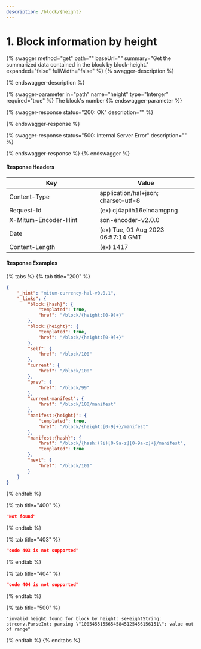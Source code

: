```yaml
---
description: /block/{height}
---
```


# 1. Block information by height

{% swagger method="get" path="" baseUrl="" summary="Get the summarized data contained in the block by block-height." expanded="false" fullWidth="false" %}
{% swagger-description %}

{% endswagger-description %}

{% swagger-parameter in="path" name="height" type="Interger" required="true" %}
The block's number
{% endswagger-parameter %}

{% swagger-response status="200: OK" description="" %}

{% endswagger-response %}

{% swagger-response status="500: Internal Server Error" description="" %}

{% endswagger-response %}
{% endswagger %}



#### Response Headers

<table><thead><tr><th width="226">Key</th><th>Value</th></tr></thead><tbody><tr><td>Content-Type</td><td>application/hal+json; charset=utf-8</td></tr><tr><td>Request-Id</td><td>(ex) cj4apiih16elnoamgpng</td></tr><tr><td>X-Mitum-Encoder-Hint</td><td>son-encoder-v2.0.0</td></tr><tr><td>Date</td><td>(ex) Tue, 01 Aug 2023 06:57:14 GMT</td></tr><tr><td>Content-Length</td><td>(ex) 1417</td></tr></tbody></table>



#### Response Examples

{% tabs %}
{% tab title="200" %}
```json
{
    "_hint": "mitum-currency-hal-v0.0.1",
    "_links": {
        "block:{hash}": {
            "templated": true,
            "href": "/block/{height:[0-9]+}"
        },
        "block:{height}": {
            "templated": true,
            "href": "/block/{height:[0-9]+}"
        },
        "self": {
            "href": "/block/100"
        },
        "current": {
            "href": "/block/100"
        },
        "prev": {
            "href": "/block/99"
        },
        "current-manifest": {
            "href": "/block/100/manifest"
        },
        "manifest:{height}": {
            "templated": true,
            "href": "/block/{height:[0-9]+}/manifest"
        },
        "manifest:{hash}": {
            "href": "/block/{hash:(?i)[0-9a-z][0-9a-z]+}/manifest",
            "templated": true
        },
        "next": {
            "href": "/block/101"
        }
    }
}
```
{% endtab %}

{% tab title="400" %}
```json
"Not found"
```
{% endtab %}

{% tab title="403" %}
```json
"code 403 is not supported"
```
{% endtab %}

{% tab title="404" %}
```json
"code 404 is not supported"
```
{% endtab %}

{% tab title="500" %}
```
"invalid height found for block by height: seHeightString: strconv.ParseInt: parsing \"10054551556545845125456156151\": value out of range"
```
{% endtab %}
{% endtabs %}

